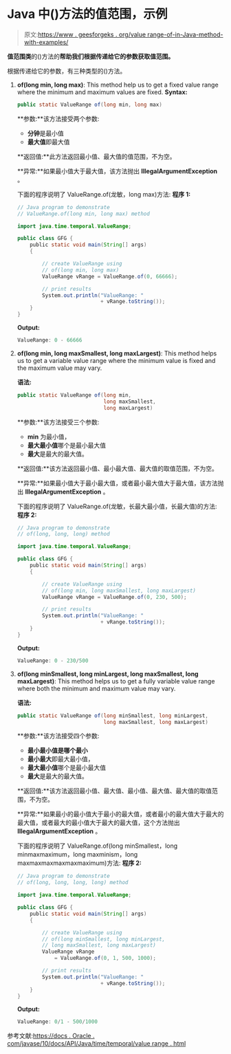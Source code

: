 # Java 中()方法的值范围，示例

> 原文:[https://www . geesforgeks . org/value range-of-in-Java-method-with-examples/](https://www.geeksforgeeks.org/valuerange-of-method-in-java-with-examples/)

**值范围类**的()方法的**帮助我们根据传递给它的参数获取值范围。**

根据传递给它的参数，有三种类型的()方法。

1.  **of(long min, long max)**: This method help us to get a fixed value range where the minimum and maximum values are fixed.
    **Syntax:**

    ```java
    public static ValueRange of(long min, long max)

    ```

    **参数:**该方法接受两个参数:

    *   **分钟**是最小值
    *   **最大值**即最大值

    **返回值:**此方法返回最小值、最大值的值范围，不为空。

    **异常:**如果最小值大于最大值，该方法抛出 **IllegalArgumentException** 。

    下面的程序说明了 ValueRange.of(龙敏，long max)方法:
    **程序 1:**

    ```java
    // Java program to demonstrate
    // ValueRange.of(long min, long max) method

    import java.time.temporal.ValueRange;

    public class GFG {
        public static void main(String[] args)
        {

            // create ValueRange using
            // of(long min, long max)
            ValueRange vRange = ValueRange.of(0, 66666);

            // print results
            System.out.println("ValueRange: "
                               + vRange.toString());
        }
    }
    ```

    **Output:**

    ```java
    ValueRange: 0 - 66666

    ```

2.  **of(long min, long maxSmallest, long maxLargest)**: This method helps us to get a variable value range where the minimum value is fixed and the maximum value may vary.

    **语法:**

    ```java
    public static ValueRange of(long min,
                                long maxSmallest,
                                long maxLargest)

    ```

    **参数:**该方法接受三个参数:

    *   **min** 为最小值，
    *   **最大最小值**哪个是最小最大值
    *   **最大**是最大的最大值。

    **返回值:**该方法返回最小值、最小最大值、最大值的取值范围，不为空。

    **异常:**如果最小值大于最小最大值，或者最小最大值大于最大值，该方法抛出 **IllegalArgumentException** 。

    下面的程序说明了 ValueRange.of(龙敏，长最大最小值，长最大值)的方法:
    **程序 2:**

    ```java
    // Java program to demonstrate
    // of(long, long, long) method

    import java.time.temporal.ValueRange;

    public class GFG {
        public static void main(String[] args)
        {

            // create ValueRange using
            // of(long min, long maxSmallest, long maxLargest)
            ValueRange vRange = ValueRange.of(0, 230, 500);

            // print results
            System.out.println("ValueRange: "
                               + vRange.toString());
        }
    }
    ```

    **Output:**

    ```java
    ValueRange: 0 - 230/500

    ```

3.  **of(long minSmallest, long minLargest, long maxSmallest, long maxLargest)**: This method helps us to get a fully variable value range where both the minimum and maximum value may vary.

    **语法:**

    ```java
    public static ValueRange of(long minSmallest, long minLargest,
                                long maxSmallest, long maxLargest)

    ```

    **参数:**该方法接受四个参数:

    *   **最小最小值是哪个最小**
    *   **最小最大**即最大最小值，
    *   **最大最小值**哪个是最小最大值
    *   **最大**是最大的最大值。

    **返回值:**该方法返回最小值、最大值、最小值、最大值、最大值的取值范围，不为空。

    **异常:**如果最小的最小值大于最小的最大值，或者最小的最大值大于最大的最大值，或者最大的最小值大于最大的最大值，这个方法抛出 **IllegalArgumentException** 。

    下面的程序说明了 ValueRange.of(long minSmallest，long minmaxmaximum，long maxminism，long maxmaxmaxmaxmaxmaximum)方法:
    **程序 2:**

    ```java
    // Java program to demonstrate
    // of(long, long, long, long) method

    import java.time.temporal.ValueRange;

    public class GFG {
        public static void main(String[] args)
        {

            // create ValueRange using
            // of(long minSmallest, long minLargest,
            // long maxSmallest, long maxLargest)
            ValueRange vRange
                = ValueRange.of(0, 1, 500, 1000);

            // print results
            System.out.println("ValueRange: "
                               + vRange.toString());
        }
    }
    ```

    **Output:**

    ```java
    ValueRange: 0/1 - 500/1000

    ```

参考文献:[https://docs . Oracle . com/javase/10/docs/API/Java/time/temporal/value range . html](https://docs.oracle.com/javase/10/docs/api/java/time/temporal/ValueRange.html)